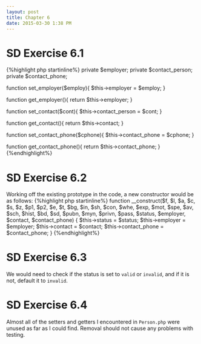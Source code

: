 ```yaml
---
layout: post
title: Chapter 6
date: 2015-03-30 1:38 PM
---
```


# SD Exercise 6.1

{%highlight php startinline%}
private $employer;
private $contact_person;
private $contact_phone;

function set_employer($employ){
    $this->employer = $employ;
}

function get_employer(){
    return $this->employer;
}

function set_contact($cont){
    $this->contact_person = $cont;
}

function get_contact(){
    return $this->contact;
}

function set_contact_phone($cphone){
    $this->contact_phone = $cphone;
}

function get_contact_phone(){
    return $this->contact_phone;
} 
{%endhighlight%}

# SD Exercise 6.2

Working off the existing prototype in the code, a new constructor would be as follows:
{%highlight php startinline%}
function __construct($f, $l, $a, $c, $s, $z, $p1, $p2, $e, $t,
$bg, $in, $sh, $con, $whe, $exp, $mot, $spe, $av, $sch, $hist, 
$bd, $sd, $pubn, $myn, $privn, $pass, $status, $employer, $contact, $contact_phone) {
    $this->status = $status;
    $this->employer = $employer;
    $this->contact = $contact;
    $this->contact_phone = $contact_phone;
}
{%endhighlight%}

# SD Exercise 6.3

We would need to check if the status is set to `valid` or `invalid`, and if it is not, default it to `invalid`.

# SD Exercise 6.4

Almost all of the setters and getters I encountered in `Person.php` were unused as far as I could find. Removal should not cause any problems with testing.
